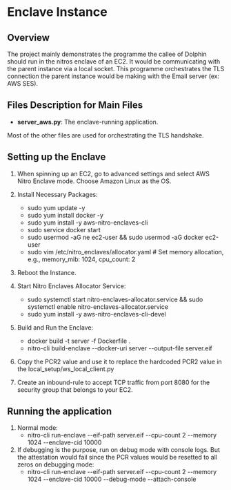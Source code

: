 # Enclave Instance

## Overview

The project mainly demonstrates the programme the callee of Dolphin should run in the nitros enclave of an EC2. It would be communicating with the parent instance via a local socket. This programme orchestrates the TLS connection the parent instance would be making with the Email server (ex: AWS SES).

## Files Description for Main Files

- **server_aws.py**: The enclave-running application.

Most of the other files are used for orchestrating the TLS handshake. 

## Setting up the Enclave  

1. When spinning up an EC2, go to advanced settings and select AWS Nitro Enclave mode. Choose Amazon Linux as the OS.
2. Install Necessary Packages:
    - sudo yum update -y
    - sudo yum install docker -y
    - sudo yum install -y aws-nitro-enclaves-cli
    - sudo service docker start
    - sudo usermod -aG ne ec2-user && sudo usermod -aG docker ec2-user
    - sudo vim /etc/nitro_enclaves/allocator.yaml  # Set memory allocation, e.g., memory_mib: 1024, cpu_count: 2

3. Reboot the Instance.
4. Start Nitro Enclaves Allocator Service:  
    - sudo systemctl start nitro-enclaves-allocator.service && sudo systemctl enable nitro-enclaves-allocator.service
    - sudo yum install -y aws-nitro-enclaves-cli-devel
5. Build and Run the Enclave:
    - docker build -t server -f Dockerfile .
    - nitro-cli build-enclave --docker-uri server --output-file server.eif
6. Copy the PCR2 value and use it to replace the hardcoded PCR2 value in the local_setup/ws_local_client.py
7. Create an inbound-rule to accept TCP traffic from port 8080 for the security group that belongs to your EC2. 

## Running the application

1. Normal mode:
    - nitro-cli run-enclave --eif-path server.eif --cpu-count 2 --memory 1024 --enclave-cid 10000
2. If debugging is the purpose, run on debug mode with console logs. But the attestation would fail since the PCR values would be resetted to all zeros on debugging mode:
    - nitro-cli run-enclave --eif-path server.eif --cpu-count 2 --memory 1024 --enclave-cid 10000 --debug-mode --attach-console
